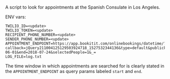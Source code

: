A script to look for appointments at the Spanish Consulate in Los Angeles.


ENV vars:

```
TWILIO_ID=<update>
TWILIO_TOKEN=<update>
RECIPIENT_PHONE_NUMBER=<update>
SENDER_PHONE_NUMBER=<update>
APPOINTMENT_ENDPOINT=https://app.bookitit.com/onlinebookings/datetime/?callback=jQuery211004125129503924718_1527532344136&type=default&publickey=275f65e80ce06aaf5cd24cebd11311897&lang=en&services%5B%5D=bkt277112&agendas%5B%5D=bkt128876&src=https%3A%2F%2Fapp.bookitit.com%2Fen%2Fhosteds%2Fwidgetdefault%2F&srvsrc=https%3A%2F%2Fapp.bookitit.com&version=161778911&start=2018-06-01&end=2018-07-24&selectedPeople=1&_=
LOG_FILE=log.txt

```

The time window in which appointments are searched for is clearly stated in the `APPOINTMENT_ENDPOINT` as query params labeled `start` and `end`.
